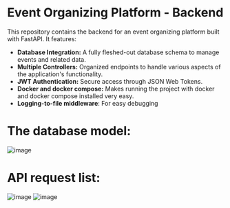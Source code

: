 # Event Organizing Platform - Backend

This repository contains the backend for an event organizing platform built with FastAPI. It features:

- **Database Integration:** A fully fleshed-out database schema to manage events and related data.
- **Multiple Controllers:** Organized endpoints to handle various aspects of the application's functionality.
- **JWT Authentication:** Secure access through JSON Web Tokens.
- **Docker and docker compose:** Makes running the project with docker and docker compose installed very easy.
- **Logging-to-file middleware**: For easy debugging

# The database model:

![image](https://github.com/user-attachments/assets/fde99895-e7c6-4e60-bc4c-5724ef58075c)

# API request list:

![image](https://github.com/user-attachments/assets/a7d3a7ee-132c-432d-8b07-c71fa317da9b)
![image](https://github.com/user-attachments/assets/68092070-4521-4168-92e0-1eda485f7856)
